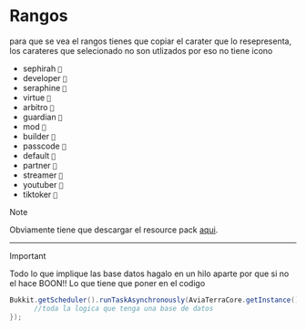 # Rangos
para que se vea el rangos tienes que copiar el carater que lo resepresenta, los carateres que selecionado no son utlizados por eso no tiene icono
- sephirah `🟬`
- developer `🟭`
- seraphine `🟮`
- virtue `🟯`
- arbitro `🟱`
- guardian `🟲`
- mod `🟳`
- builder `🟴`
- passcode `🟵`
- default `🟶`
- partner `🟷`
- streamer `🟸`
- youtuber `🟹`
- tiktoker `🟺`
> [!NOTE]
> Obviamente tiene que descargar el resource pack [aqui](https://github.com/cerepapaloca/Avia-Terra/blob/master/assets.zip).
----

> [!IMPORTANT]
> Todo lo que implique las base datos hagalo en un hilo aparte por que si no el hace BOON!!
> Lo que tiene que poner en el codigo
> ```java
> Bukkit.getScheduler().runTaskAsynchronously(AviaTerraCore.getInstance(), () -> {
>       //toda la logica que tenga una base de datos            
> });
> ````
